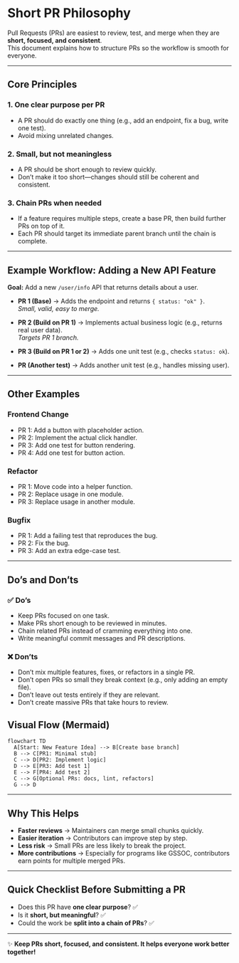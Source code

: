 # Short PR Philosophy

Pull Requests (PRs) are easiest to review, test, and merge when they are **short, focused, and consistent**.  
This document explains how to structure PRs so the workflow is smooth for everyone.

---

## Core Principles

### 1. One clear purpose per PR
- A PR should do exactly one thing (e.g., add an endpoint, fix a bug, write one test).
- Avoid mixing unrelated changes.

### 2. Small, but not meaningless
- A PR should be short enough to review quickly.
- Don’t make it too short—changes should still be coherent and consistent.

### 3. Chain PRs when needed
- If a feature requires multiple steps, create a base PR, then build further PRs on top of it.
- Each PR should target its immediate parent branch until the chain is complete.

---

## Example Workflow: Adding a New API Feature

**Goal:** Add a new `/user/info` API that returns details about a user.

- **PR 1 (Base)** → Adds the endpoint and returns `{ status: "ok" }`.  
  _Small, valid, easy to merge._

- **PR 2 (Build on PR 1)** → Implements actual business logic (e.g., returns real user data).  
  _Targets PR 1 branch._

- **PR 3 (Build on PR 1 or 2)** → Adds one unit test (e.g., checks `status: ok`).

- **PR (Another test)** → Adds another unit test (e.g., handles missing user).

---

## Other Examples

### Frontend Change
- PR 1: Add a button with placeholder action.  
- PR 2: Implement the actual click handler.  
- PR 3: Add one test for button rendering.  
- PR 4: Add one test for button action.  

### Refactor
- PR 1: Move code into a helper function.  
- PR 2: Replace usage in one module.  
- PR 3: Replace usage in another module.  

### Bugfix
- PR 1: Add a failing test that reproduces the bug.  
- PR 2: Fix the bug.  
- PR 3: Add an extra edge-case test.  

---

## Do’s and Don’ts

### ✅ Do’s
- Keep PRs focused on one task.  
- Make PRs short enough to be reviewed in minutes.  
- Chain related PRs instead of cramming everything into one.  
- Write meaningful commit messages and PR descriptions.  

### ❌ Don’ts
- Don’t mix multiple features, fixes, or refactors in a single PR.  
- Don’t open PRs so small they break context (e.g., only adding an empty file).  
- Don’t leave out tests entirely if they are relevant.  
- Don’t create massive PRs that take hours to review.  

## Visual Flow (Mermaid)

```mermaid
flowchart TD
  A[Start: New Feature Idea] --> B[Create base branch]
  B --> C[PR1: Minimal stub]
  C --> D[PR2: Implement logic]
  D --> E[PR3: Add test 1]
  E --> F[PR4: Add test 2]
  C --> G[Optional PRs: docs, lint, refactors]
  G --> D
```
---
## Why This Helps

- **Faster reviews** → Maintainers can merge small chunks quickly.  
- **Easier iteration** → Contributors can improve step by step.  
- **Less risk** → Small PRs are less likely to break the project.  
- **More contributions** → Especially for programs like GSSOC, contributors earn points for multiple merged PRs.  

---

## Quick Checklist Before Submitting a PR

- Does this PR have **one clear purpose**? ✅  
- Is it **short, but meaningful**? ✅  
- Could the work be **split into a chain of PRs**? ✅  

---

✨ **Keep PRs short, focused, and consistent. It helps everyone work better together!**
